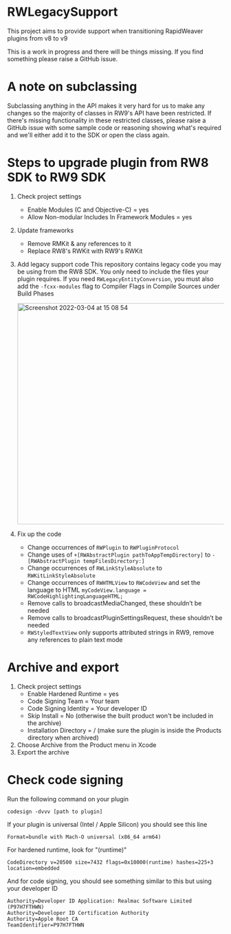 # RWLegacySupport
This project aims to provide support when transitioning RapidWeaver plugins from v8 to v9

This is a work in progress and there will be things missing. If you find something please raise a GitHub issue.


# A note on subclassing
Subclassing anything in the API makes it very hard for us to make any changes so the majority of classes in RW9's API have been restricted. If there's missing functionality in these restricted classes, please raise a GitHub issue with some sample code or reasoning showing what's required and we'll either add it to the SDK or open the class again.


# Steps to upgrade plugin from RW8 SDK to RW9 SDK

1. Check project settings
    - Enable Modules (C and Objective-C) = yes
    - Allow Non-modular Includes In Framework Modules = yes

1. Update frameworks
    - Remove RMKit & any references to it
    - Replace RW8's RWKit with RW9's RWKit

1. Add legacy support code
    This repository contains legacy code you may be using from the RW8 SDK. You only need to include the files your plugin requires.
    If you need `RWLegacyEntityConversion`, you must also add the `-fcxx-modules` flag to Compiler Flags in Compile Sources under Build Phases
    
    <img width="515" alt="Screenshot 2022-03-04 at 15 08 54" src="https://user-images.githubusercontent.com/143310/156795793-abcd6b1d-2de7-468c-92bd-0013dcc2a602.png">


1. Fix up the code
    - Change occurrences of `RWPlugin` to `RWPluginProtocol`
    - Change uses of `+[RWAbstractPlugin pathToAppTempDirectory]` to `-[RWAbstractPlugin tempFilesDirectory:]`
    - Change occurrences of `RWLinkStyleAbsolute` to `RWKitLinkStyleAbsolute`
    - Change occurrences of `RWHTMLView` to `RWCodeView` and set the language to HTML `myCodeView.language = RWCodeHighlightingLanguageHTML;`
    - Remove calls to broadcastMediaChanged, these shouldn’t be needed
    - Remove calls to broadcastPluginSettingsRequest, these shouldn’t be needed
    - `RWStyledTextView` only supports attributed strings in RW9, remove any references to plain text mode


# Archive and export

1. Check project settings
    - Enable Hardened Runtime = yes
    - Code Signing Team = Your team
    - Code Signing Identity = Your developer ID
    - Skip Install = No (otherwise the built product won't be included in the archive)
    - Installation Directory = / (make sure the plugin is inside the Products directory when archived)
1. Choose Archive from the Product menu in Xcode
1. Export the archive


# Check code signing
Run the following command on your plugin
```
codesign -dvvv [path to plugin]
```

If your plugin is universal (Intel / Apple Silicon) you should see this line
```
Format=bundle with Mach-O universal (x86_64 arm64)
```

For hardened runtime, look for "(runtime)"

```
CodeDirectory v=20500 size=7432 flags=0x10000(runtime) hashes=225+3 location=embedded
```

And for code signing, you should see something similar to this but using your developer ID
```
Authority=Developer ID Application: Realmac Software Limited (P97H7FTHWN)
Authority=Developer ID Certification Authority
Authority=Apple Root CA
TeamIdentifier=P97H7FTHWN
```
